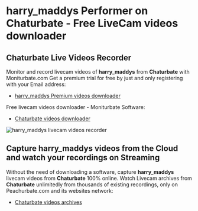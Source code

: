 # harry_maddys Performer on Chaturbate - Free LiveCam videos downloader

## Chaturbate Live Videos Recorder

Monitor and record livecam videos of **harry_maddys** from **Chaturbate** with Moniturbate.com
Get a premium trial for free by just and only registering with your Email address:
* [harry_maddys Premium videos downloader](https://moniturbate.com/request-demo-licence-key.html)

Free livecam videos downloader - Moniturbate Software:
* [Chaturbate videos downloader](https://moniturbate.com/moniturbate-download-software.html)

![harry_maddys livecam videos recorder](https://peachurnet.com/templates/moniturbate-software.png)


## Capture harry_maddys videos from the Cloud and watch your recordings on Streaming

Without the need of downloading a software, capture **harry_maddys** livecam videos from **Chaturbate** 100% online.
Watch Livecam archives from **Chaturbate** unlimitedly from thousands of existing recordings, only on Peachurbate.com and its websites network:
* [Chaturbate videos archives](https://peachurnet.com/)